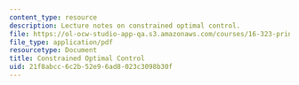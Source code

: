 ```yaml
---
content_type: resource
description: Lecture notes on constrained optimal control.
file: https://ol-ocw-studio-app-qa.s3.amazonaws.com/courses/16-323-principles-of-optimal-control-spring-2008/21f8abcc6c2b52e96ad8023c3098b30f_lec9.pdf
file_type: application/pdf
resourcetype: Document
title: Constrained Optimal Control
uid: 21f8abcc-6c2b-52e9-6ad8-023c3098b30f
---
```

